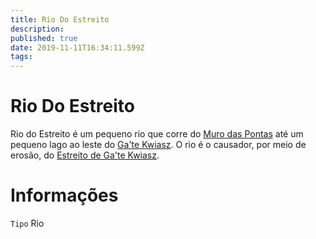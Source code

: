 ```yaml
---
title: Rio Do Estreito
description: 
published: true
date: 2019-11-11T16:34:11.599Z
tags: 
---
```


<!-- SUBTITLE: Visão geral sobre Rio Do Estreito -->

# Rio Do Estreito
Rio do Estreito é um pequeno rio que corre do [Muro das Pontas](http://localhost/lugares/plano-material/drafeon/sudeste-de-drafeon/muro-das-pontas#muro-das-pontas) até um pequeno lago ao leste do [Ga'te Kwiasz](http://localhost/lugares/plano-material/drafeon/sudeste-de-drafeon/gate-kwiasz#gate-kwiasz). O rio é o causador, por meio de erosão, do [Estreito de Ga'te Kwiasz](http://localhost/lugares/plano-material/drafeon/sudeste-de-drafeon/estreito-de-gate-kwiasz#estreito-de-gate-kwiasz).

# Informações
`Tipo` Rio


